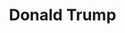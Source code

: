 ---
title: "Donald Trump"
short: "DT"
short2: dt
active: true
categories:
 - voterguidecandidate
---